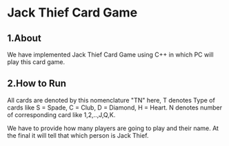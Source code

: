 # Jack Thief Card Game

## 1.About
We have implemented Jack Thief Card Game using C++ in which PC will play this card game.

## 2.How to Run 
All cards are denoted by this nomenclature "TN"
here, T denotes Type of cards like S = Spade, C = Club, D = Diamond, H = Heart.
N denotes number of corresponding card like 1,2,..,J,Q,K.

We have to provide how many players are going to play and their name.
At the final it will tell that which person is Jack Thief.

